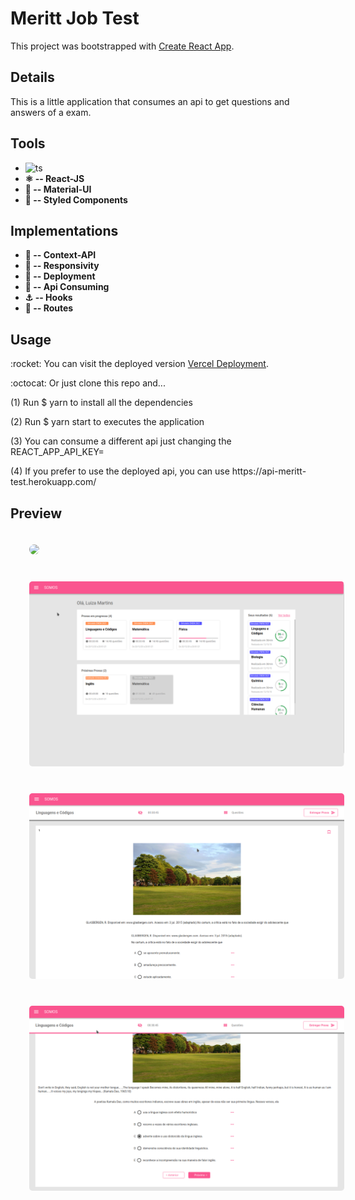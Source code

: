 # Meritt Job Test

This project was bootstrapped with [Create React App](https://github.com/facebook/create-react-app).

## Details

This is a little application that consumes an api to get questions and answers of a exam.

## Tools

* ![ts](https://badgen.net/badge/-/TypeScript/blue?icon=typescript&label)
* <b>:atom_symbol: -- React-JS</b>
* <b>:purple_heart: -- Material-UI</b>
* <b>:nail_care: -- Styled Components</b>

## Implementations

* <b>:high_brightness: -- Context-API</b>
* <b>:iphone: -- Responsivity</b>
* <b>:tada: -- Deployment</b>
* <b>:envelope_with_arrow: -- Api Consuming</b>
* <b>:anchor: -- Hooks</b>
* <b>:children_crossing: -- Routes</b>



## Usage
<p>
:rocket: You can visit the deployed version <a href="" rel="">Vercel Deployment</a>.
</p>
<p>
:octocat: Or just clone this repo and...
</p>
<p>(1) Run $ yarn to install all the dependencies</p>
<p>(2) Run $ yarn start to executes the application</p>
<p>(3) You can consume a different api just changing the REACT_APP_API_KEY=</p>
<p>(4) If you prefer to use the deployed api, you can use https://api-meritt-test.herokuapp.com/</p>

## Preview

<img src="./phone.gif" style="border-radius:15px; margin:20px 0 20px 30px" />

<img src="./photo1.png" style="border-radius:5px; margin:20px 0 20px 30px" />
<img src="./photo2.png" style="border-radius:5px; margin:20px 0 20px 30px" />
<img src="./photo3.png" style="border-radius:5px; margin:20px 0 20px 30px" />

